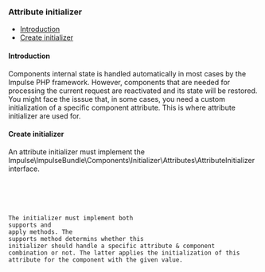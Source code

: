 <h3 class="doc-title">Attribute initializer</h3>

- [Introduction](#introduction)
- [Create initializer](#create-initializer)

<h4><a id="introduction">Introduction</a></h4>
Components internal state is handled automatically in most cases by the Impulse PHP framework. However, components that are needed for processing the current request are reactivated and its state will be restored. You might face the isssue that, in some cases, you need a custom initialization of a specific component attribute. This is where attribute initializer are used for.

<h4><a id="create-listener">Create initializer</a></h4>
An attribute initializer must implement the <span class="code-hint">Impulse\ImpulseBundle\Components\Initializer\Attributes\AttributeInitializer</span> interface.

<pre class="code-white line-numbers language-php">
	<code class="imp-code language-php"><?php

	use Impulse\ImpulseBundle\Components\Initializer\Attributes\AttributeInitializer;
    use Impulse\ImpulseBundle\UI\Components\ComponentInterface;

	class MyAttributeInitializer implements AttributeInitializer
	{
      public function supports(ComponentInterface $component, string $attribute, mixed $value): bool
      {
          // check if component and attribute are supported
      }

      public function apply(ComponentInterface $component, string $attribute, mixed $value): void
      {
          // apply the initialization to the component
      }
	}</code>
</pre>

The initializer must implement both <span class="code-hint">supports</span> and <span class="code-hint">apply</span> methods. The <span class="code-hint">supports</span> method determins whether this initializer should handle a specific attribute & component combination or not. The latter applies the initialization of this attribute for the component with the given value.
